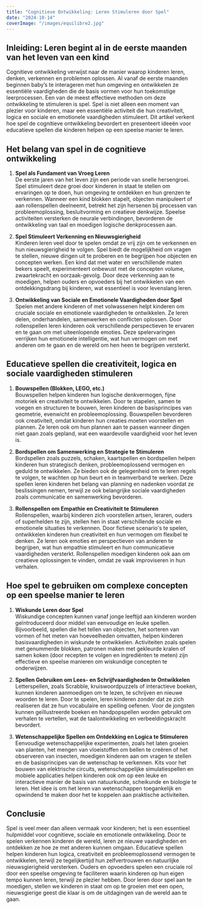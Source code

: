 ```yaml
---
title: "Cognitieve Ontwikkeling: Leren Stimuleren door Spel"
date: "2024-10-14"
coverImage: "/images/equilibre2.jpg"
---
```


## Inleiding: Leren begint al in de eerste maanden van het leven van een kind

Cognitieve ontwikkeling verwijst naar de manier waarop kinderen leren, denken, verkennen en problemen oplossen. Al vanaf de eerste maanden beginnen baby’s te interageren met hun omgeving en ontwikkelen ze essentiële vaardigheden die de basis vormen voor hun toekomstige leerprocessen. Een van de meest effectieve methoden om deze ontwikkeling te stimuleren is spel. Spel is niet alleen een moment van plezier voor kinderen, maar een essentiële activiteit die hun creativiteit, logica en sociale en emotionele vaardigheden stimuleert. Dit artikel verkent hoe spel de cognitieve ontwikkeling bevordert en presenteert ideeën voor educatieve spellen die kinderen helpen op een speelse manier te leren.

## Het belang van spel in de cognitieve ontwikkeling

1. **Spel als Fundament van Vroeg Leren**  
   De eerste jaren van het leven zijn een periode van snelle hersengroei. Spel stimuleert deze groei door kinderen in staat te stellen om ervaringen op te doen, hun omgeving te ontdekken en hun grenzen te verkennen. Wanneer een kind blokken stapelt, objecten manipuleert of aan rollenspellen deelneemt, betrekt het zijn hersenen bij processen van probleemoplossing, besluitvorming en creatieve denkwijze. Speelse activiteiten versterken de neurale verbindingen, bevorderen de ontwikkeling van taal en moedigen logische denkprocessen aan.

2. **Spel Stimuleert Verkenning en Nieuwsgierigheid**  
   Kinderen leren veel door te spelen omdat ze vrij zijn om te verkennen en hun nieuwsgierigheid te volgen. Spel biedt de mogelijkheid om vragen te stellen, nieuwe dingen uit te proberen en te begrijpen hoe objecten en concepten werken. Een kind dat met water en verschillende maten bekers speelt, experimenteert onbewust met de concepten volume, zwaartekracht en oorzaak-gevolg. Door deze verkenning aan te moedigen, helpen ouders en opvoeders bij het ontwikkelen van een ontdekkingsdrang bij kinderen, wat essentieel is voor levenslang leren.

3. **Ontwikkeling van Sociale en Emotionele Vaardigheden door Spel**  
   Spelen met andere kinderen of met volwassenen helpt kinderen om cruciale sociale en emotionele vaardigheden te ontwikkelen. Ze leren delen, onderhandelen, samenwerken en conflicten oplossen. Door rollenspellen leren kinderen ook verschillende perspectieven te ervaren en te gaan om met uiteenlopende emoties. Deze spelervaringen verrijken hun emotionele intelligentie, wat hun vermogen om met anderen om te gaan en de wereld om hen heen te begrijpen versterkt.

## Educatieve spellen die creativiteit, logica en sociale vaardigheden stimuleren

1. **Bouwspellen (Blokken, LEGO, etc.)**  
   Bouwspellen helpen kinderen hun logische denkvermogen, fijne motoriek en creativiteit te ontwikkelen. Door te stapelen, samen te voegen en structuren te bouwen, leren kinderen de basisprincipes van geometrie, evenwicht en probleemoplossing. Bouwspellen bevorderen ook creativiteit, omdat kinderen hun creaties moeten voorstellen en plannen. Ze leren ook om hun plannen aan te passen wanneer dingen niet gaan zoals gepland, wat een waardevolle vaardigheid voor het leven is.

2. **Bordspellen om Samenwerking en Strategie te Stimuleren**  
   Bordspellen zoals puzzels, schaken, kaartspellen en bordspellen helpen kinderen hun strategisch denken, probleemoplossend vermogen en geduld te ontwikkelen. Ze bieden ook de gelegenheid om te leren regels te volgen, te wachten op hun beurt en in teamverband te werken. Deze spellen leren kinderen het belang van planning en nadenken voordat ze beslissingen nemen, terwijl ze ook belangrijke sociale vaardigheden zoals communicatie en samenwerking bevorderen.

3. **Rollenspellen om Empathie en Creativiteit te Stimuleren**  
   Rollenspellen, waarbij kinderen zich voorstellen artsen, leraren, ouders of superhelden te zijn, stellen hen in staat verschillende sociale en emotionele situaties te verkennen. Door fictieve scenario's te spelen, ontwikkelen kinderen hun creativiteit en hun vermogen om flexibel te denken. Ze leren ook emoties en perspectieven van anderen te begrijpen, wat hun empathie stimuleert en hun communicatieve vaardigheden versterkt. Rollenspellen moedigen kinderen ook aan om creatieve oplossingen te vinden, omdat ze vaak improviseren in hun verhalen.

## Hoe spel te gebruiken om complexe concepten op een speelse manier te leren

1. **Wiskunde Leren door Spel**  
   Wiskundige concepten kunnen vanaf jonge leeftijd aan kinderen worden geïntroduceerd door middel van eenvoudige en leuke spellen. Bijvoorbeeld, spellen die het tellen van objecten, het sorteren van vormen of het meten van hoeveelheden omvatten, helpen kinderen basisvaardigheden in wiskunde te ontwikkelen. Activiteiten zoals spelen met genummerde blokken, patronen maken met gekleurde kralen of samen koken (door recepten te volgen en ingrediënten te meten) zijn effectieve en speelse manieren om wiskundige concepten te onderwijzen.

2. **Spellen Gebruiken om Lees- en Schrijfvaardigheden te Ontwikkelen**  
   Letterspellen, zoals Scrabble, kruiswoordpuzzels of interactieve boeken, kunnen kinderen aanmoedigen om te lezen, te schrijven en nieuwe woorden te leren. Door te spelen, leren kinderen zonder dat ze zich realiseren dat ze hun vocabulaire en spelling oefenen. Voor de jongsten kunnen geïllustreerde boeken en handpopspellen worden gebruikt om verhalen te vertellen, wat de taalontwikkeling en verbeeldingskracht bevordert.

3. **Wetenschappelijke Spellen om Ontdekking en Logica te Stimuleren**  
   Eenvoudige wetenschappelijke experimenten, zoals het laten groeien van planten, het mengen van vloeistoffen om bellen te creëren of het observeren van insecten, moedigen kinderen aan om vragen te stellen en de basisprincipes van de wetenschap te verkennen. Kits voor het bouwen van elektrische circuits, wetenschappelijke simulatiespellen en mobiele applicaties helpen kinderen ook om op een leuke en interactieve manier de basis van natuurkunde, scheikunde en biologie te leren. Het idee is om het leren van wetenschappen toegankelijk en opwindend te maken door het te koppelen aan praktische activiteiten.

## Conclusie

Spel is veel meer dan alleen vermaak voor kinderen; het is een essentieel hulpmiddel voor cognitieve, sociale en emotionele ontwikkeling. Door te spelen verkennen kinderen de wereld, leren ze nieuwe vaardigheden en ontdekken ze hoe ze met anderen kunnen omgaan. Educatieve spellen helpen kinderen hun logica, creativiteit en probleemoplossend vermogen te ontwikkelen, terwijl ze tegelijkertijd hun zelfvertrouwen en natuurlijke nieuwsgierigheid versterken. Ouders en opvoeders spelen een cruciale rol door een speelse omgeving te faciliteren waarin kinderen op hun eigen tempo kunnen leren, terwijl ze plezier hebben. Door leren door spel aan te moedigen, stellen we kinderen in staat om op te groeien met een open, nieuwsgierige geest die klaar is om de uitdagingen van de wereld aan te gaan.
